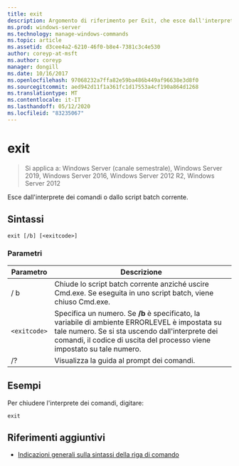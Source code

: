 ```yaml
---
title: exit
description: Argomento di riferimento per Exit, che esce dall'interprete dei comandi.
ms.prod: windows-server
ms.technology: manage-windows-commands
ms.topic: article
ms.assetid: d3cee4a2-6210-46f0-b8e4-7381c3c4e530
author: coreyp-at-msft
ms.author: coreyp
manager: dongill
ms.date: 10/16/2017
ms.openlocfilehash: 97068232a7ffa82e59ba486b449af96638e3d8f0
ms.sourcegitcommit: aed942d11f1a361fc1d17553a4cf190a864d1268
ms.translationtype: MT
ms.contentlocale: it-IT
ms.lasthandoff: 05/12/2020
ms.locfileid: "83235067"
---
```

# <a name="exit"></a>exit

> Si applica a: Windows Server (canale semestrale), Windows Server 2019, Windows Server 2016, Windows Server 2012 R2, Windows Server 2012

Esce dall'interprete dei comandi o dallo script batch corrente.

## <a name="syntax"></a>Sintassi

```
exit [/b] [<exitcode>]
```

### <a name="parameters"></a>Parametri

| Parametro | Descrizione |
| --------- | ----------- |
| / b | Chiude lo script batch corrente anziché uscire Cmd.exe. Se eseguita in uno script batch, viene chiuso Cmd.exe. |
| `<exitcode>` | Specifica un numero. Se **/b** è specificato, la variabile di ambiente ERRORLEVEL è impostata su tale numero. Se si sta uscendo dall'interprete dei comandi, il codice di uscita del processo viene impostato su tale numero. |
| /? | Visualizza la guida al prompt dei comandi. |

## <a name="examples"></a>Esempi

Per chiudere l'interprete dei comandi, digitare:

```
exit
```

## <a name="additional-references"></a>Riferimenti aggiuntivi

- [Indicazioni generali sulla sintassi della riga di comando](command-line-syntax-key.md)
